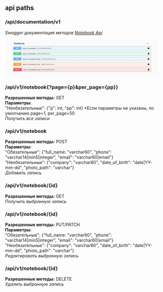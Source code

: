  ## api paths  
 
 ### /api/documentation/v1  
 *Swagger документация методов [Notebook Api](https://github.com/drive-knight/laravel-notebook-api/blob/master/storage/api-docs/api-docs-v1.json)*  
 
 ![](https://github.com/drive-knight/laravel-notebook-api/blob/master/maxresdefault.jpg)
  
 ### /api/v1/notebook{?page={p}&per_page={pp}}  
 **Разрешенные методы:** GET  
 **Параметры**:  
 "Необязательные": 	{"p": int, "pp": int}  *Если параметры не указаны, по умолчанию page=1, per_page=50  
 *Получить все записи* 
 
 ### /api/v1/notebook  
 **Разрешенные методы:** POST  
 **Параметры**:  
 "Обязательные": 	{"full_name: "varchar60", "phone": "varchar14|min5|integer", "email": "varchar60|email"}  
 "Необязательные": 	{"company": "varchar60", "date_of_birth": "date|YY-mm-dd", "photo_path": "varchar"}  
 *Добавить запись*  
 
 ### /api/v1/notebook/{id}  
 **Разрешенные методы:** GET   
 *Получить выбранную запись*  
 
 ### /api/v1/notebook/{id}  
 **Разрешенные методы:** PUT/PATCH  
 **Параметры**:  
 "Обязательные":	{"full_name: "varchar60", "phone": "varchar14|min5|integer", "email": "varchar60|email"}  
 "Необязательные": 	{"company": "varchar60", "date_of_birth": "date|YY-mm-dd", "photo_path": "varchar"}  
 *Редактировать выбранную запись*  

 ### /api/v1/notebook/{id}  
 **Разрешенные методы:** DELETE  
 *Удалить выбранную запись*  
 
